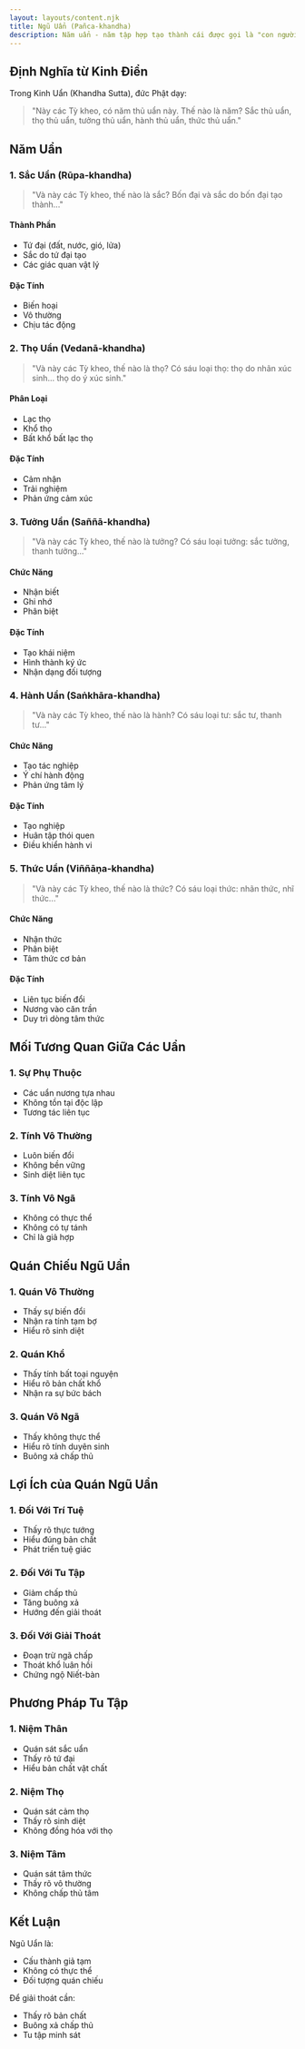 ```yaml
---
layout: layouts/content.njk
title: Ngũ Uẩn (Pañca-khandha)
description: Năm uẩn - năm tập hợp tạo thành cái được gọi là "con người" theo quan điểm Phật giáo
---
```


## Định Nghĩa từ Kinh Điển

Trong Kinh Uẩn (Khandha Sutta), đức Phật dạy:

> "Này các Tỳ kheo, có năm thủ uẩn này. Thế nào là năm? Sắc thủ uẩn, thọ thủ uẩn, tưởng thủ uẩn, hành thủ uẩn, thức thủ uẩn."

## Năm Uẩn

### 1. Sắc Uẩn (Rūpa-khandha)
> "Và này các Tỳ kheo, thế nào là sắc? Bốn đại và sắc do bốn đại tạo thành..."

#### Thành Phần
- Tứ đại (đất, nước, gió, lửa)
- Sắc do tứ đại tạo
- Các giác quan vật lý

#### Đặc Tính
- Biến hoại
- Vô thường
- Chịu tác động

### 2. Thọ Uẩn (Vedanā-khandha)
> "Và này các Tỳ kheo, thế nào là thọ? Có sáu loại thọ: thọ do nhãn xúc sinh... thọ do ý xúc sinh."

#### Phân Loại
- Lạc thọ
- Khổ thọ
- Bất khổ bất lạc thọ

#### Đặc Tính
- Cảm nhận
- Trải nghiệm
- Phản ứng cảm xúc

### 3. Tưởng Uẩn (Saññā-khandha)
> "Và này các Tỳ kheo, thế nào là tưởng? Có sáu loại tưởng: sắc tưởng, thanh tưởng..."

#### Chức Năng
- Nhận biết
- Ghi nhớ
- Phân biệt

#### Đặc Tính
- Tạo khái niệm
- Hình thành ký ức
- Nhận dạng đối tượng

### 4. Hành Uẩn (Saṅkhāra-khandha)
> "Và này các Tỳ kheo, thế nào là hành? Có sáu loại tư: sắc tư, thanh tư..."

#### Chức Năng
- Tạo tác nghiệp
- Ý chí hành động
- Phản ứng tâm lý

#### Đặc Tính
- Tạo nghiệp
- Huân tập thói quen
- Điều khiển hành vi

### 5. Thức Uẩn (Viññāṇa-khandha)
> "Và này các Tỳ kheo, thế nào là thức? Có sáu loại thức: nhãn thức, nhĩ thức..."

#### Chức Năng
- Nhận thức
- Phân biệt
- Tâm thức cơ bản

#### Đặc Tính
- Liên tục biến đổi
- Nương vào căn trần
- Duy trì dòng tâm thức

## Mối Tương Quan Giữa Các Uẩn

### 1. Sự Phụ Thuộc
- Các uẩn nương tựa nhau
- Không tồn tại độc lập
- Tương tác liên tục

### 2. Tính Vô Thường
- Luôn biến đổi
- Không bền vững
- Sinh diệt liên tục

### 3. Tính Vô Ngã
- Không có thực thể
- Không có tự tánh
- Chỉ là giả hợp

## Quán Chiếu Ngũ Uẩn

### 1. Quán Vô Thường
- Thấy sự biến đổi
- Nhận ra tính tạm bợ
- Hiểu rõ sinh diệt

### 2. Quán Khổ
- Thấy tính bất toại nguyện
- Hiểu rõ bản chất khổ
- Nhận ra sự bức bách

### 3. Quán Vô Ngã
- Thấy không thực thể
- Hiểu rõ tính duyên sinh
- Buông xả chấp thủ

## Lợi Ích của Quán Ngũ Uẩn

### 1. Đối Với Trí Tuệ
- Thấy rõ thực tướng
- Hiểu đúng bản chất
- Phát triển tuệ giác

### 2. Đối Với Tu Tập
- Giảm chấp thủ
- Tăng buông xả
- Hướng đến giải thoát

### 3. Đối Với Giải Thoát
- Đoạn trừ ngã chấp
- Thoát khổ luân hồi
- Chứng ngộ Niết-bàn

## Phương Pháp Tu Tập

### 1. Niệm Thân
- Quán sát sắc uẩn
- Thấy rõ tứ đại
- Hiểu bản chất vật chất

### 2. Niệm Thọ
- Quán sát cảm thọ
- Thấy rõ sinh diệt
- Không đồng hóa với thọ

### 3. Niệm Tâm
- Quán sát tâm thức
- Thấy rõ vô thường
- Không chấp thủ tâm

## Kết Luận

Ngũ Uẩn là:
- Cấu thành giả tạm
- Không có thực thể
- Đối tượng quán chiếu

Để giải thoát cần:
- Thấy rõ bản chất
- Buông xả chấp thủ
- Tu tập minh sát

